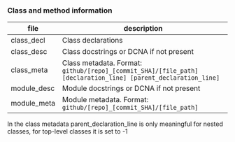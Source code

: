 ### Class and method information

|file | description |
|---  |---          |
|class\_decl | Class declarations |
|class\_desc | Class docstrings or DCNA if not present |
|class\_meta | Class metadata. Format: `github/[repo]_[commit_SHA]/[file_path] [declaration_line] [parent_declaration_line]` |
|module\_desc | Module docstrings or DCNA if not present|
|module\_meta | Module metadata. Format: `github/[repo]_[commit_SHA]/[file_path]`|

In the class metadata parent\_declaration\_line is only meaningful for nested classes, for top-level classes it is set to -1

